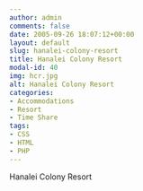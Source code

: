 ```yaml
---
author: admin
comments: false
date: 2005-09-26 18:07:12+00:00
layout: default
slug: hanalei-colony-resort
title: Hanalei Colony Resort
modal-id: 40
img: hcr.jpg
alt: Hanalei Colony Resort
categories:
- Accommodations
- Resort
- Time Share
tags:
- CSS
- HTML
- PHP
---
```

Hanalei Colony Resort
